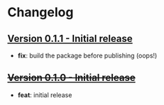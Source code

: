 # Changelog

## [Version 0.1.1 - Initial release](https://github.com/csquare-ai/crossp/releases/tag/0.1.1)

- **fix**: build the package before publishing (oops!)

## [~~Version 0.1.0 - Initial release~~](https://github.com/csquare-ai/crossp/releases/tag/0.1.0)

- **feat**: initial release
